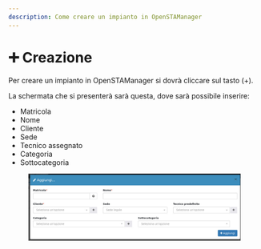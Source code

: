 ```yaml
---
description: Come creare un impianto in OpenSTAManager
---
```


# ➕ Creazione

Per creare un impianto in OpenSTAManager si dovrà cliccare sul tasto (+).

La schermata che si presenterà sarà questa, dove sarà possibile inserire:

* Matricola
* Nome
* Cliente
* Sede
* Tecnico assegnato
* Categoria
* Sottocategoria

<figure><img src="../../../.gitbook/assets/immagine.png" alt=""><figcaption></figcaption></figure>

